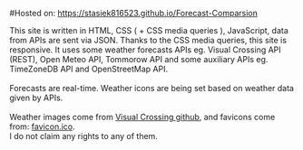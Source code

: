 #Hosted on: https://stasiek816523.github.io/Forecast-Comparsion

This site is written in HTML, CSS ( + CSS media queries ), JavaScript, data from APIs are sent via JSON. Thanks to the CSS media queries, this site is responsive. It uses some weather forecasts APIs eg. Visual Crossing API (REST), Open Meteo API, Tommorow API
     and some auxiliary APIs eg. TimeZoneDB API and OpenStreetMap API.<br><br>
    Forecasts are real-time. Weather icons are being set based on weather data given by APIs.<br><br>
    Weather images come from <a href="https://github.com/visualcrossing/WeatherIcons" target="_blank">Visual Crossing github</a>, and favicons come from: <a href="https://favicon.io/" target="_blank">favicon.ico</a>. <br> I do not claim any rights to any of them.
